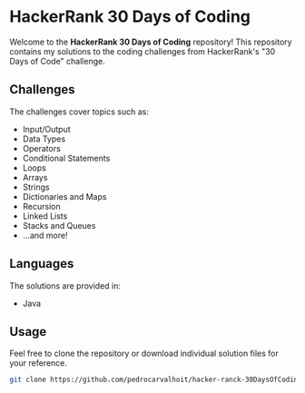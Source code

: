 # HackerRank 30 Days of Coding

Welcome to the **HackerRank 30 Days of Coding** repository! This repository contains my solutions to the coding challenges from HackerRank's "30 Days of Code" challenge.

## Challenges

The challenges cover topics such as:

- Input/Output
- Data Types
- Operators
- Conditional Statements
- Loops
- Arrays
- Strings
- Dictionaries and Maps
- Recursion
- Linked Lists
- Stacks and Queues
- ...and more!

## Languages

The solutions are provided in:

- Java

## Usage

Feel free to clone the repository or download individual solution files for your reference.

```bash
git clone https://github.com/pedrocarvalhoit/hacker-ranck-30DaysOfCoding.git
